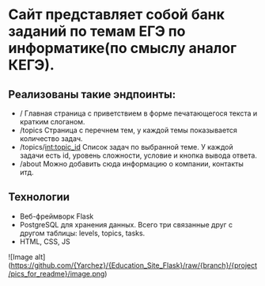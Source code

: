 # Сайт представляет собой банк заданий по темам ЕГЭ по информатике(по смыслу аналог КЕГЭ).


## Реализованы такие эндпоинты:
- /  Главная страница с приветствием в форме печатающегося текста и кратким слоганом.
- /topics  Страница с перечнем тем, у каждой темы показывается количество задач.
- /topics/<int:topic_id> Список задач по выбранной теме. У каждой задачи есть id, уровень сложности, условие и кнопка вывода ответа.
- /about  Можно добавить сюда информацию о компании, контакты итд.


## Технологии
- Веб-фреймворк Flask
- PostgreSQL для хранения данных. Всего три связанные друг с другом таблицы: levels, topics, tasks.
- HTML, CSS, JS 







![Image alt]
(https://github.com/{Yarchez}/{Education_Site_Flask}/raw/{branch}/{project/pics_for_readme}/image.png)

